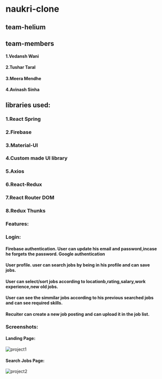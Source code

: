 # **naukri-clone**
## team-helium
## team-members
#### 1.Vedansh Wani
#### 2.Tushar Taral
#### 3.Meera Mendhe
#### 4.Avinash Sinha

## libraries used:
### 1.React Spring
### 2.Firebase
### 3.Material-UI
### 4.Custom made UI library
### 5.Axios
### 6.React-Redux
### 7.React Router DOM
### 8.Redux Thunks

### Features:
### Login: 
#### Firebase authentication. User can update his email and password,incase he forgets the password. Google authentication 
#### User profile. user can search jobs by being in his profile and can save jobs.
#### User can select/sort jobs according to locationb,rating,salary,work experience,new old jobs.
#### User can see the simmilar jobs according to his previous searched jobs and can see required skills.
#### Recuiter can create a new job posting and can upload it in the job list. 

### Screenshots:

#### Landing Page:
![project1](https://user-images.githubusercontent.com/77007342/115491034-dbab1980-a27c-11eb-9570-cf15aab4bc99.png)

#### Search Jobs Page:
![project2](https://user-images.githubusercontent.com/77007342/115491123-09905e00-a27d-11eb-9729-86bac2a98e1e.png)
